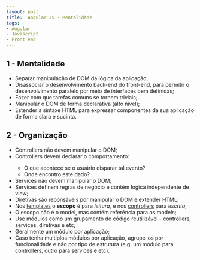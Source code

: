 ```yaml
---
layout: post
title:  Angular JS - Mentalidade
tags:
- Angular
- Javascript
- Front-end
---
```


<h2 id="1-Mentalidade">1 - Mentalidade</h2>

<ul>
  <li>Separar manipulação de DOM da lógica da aplicação;</li>
  <li>Disassociar o desenvolvimento back-end do front-end, para permitir o desenvolvimento paralelo por meio de interfaces bem definidas;</li>
  <li>Fazer com que tarefas comuns se tornem triviais;</li>
  <li>Manipular o DOM de forma declarativa (alto nível);</li>
  <li>Estender a sintaxe HTML para expressar componentes da sua aplicação de forma clara e sucinta.</li>
</ul>

<h2 id="2-Organização">2 - Organização</h2>

<ul>
  <li>Controllers não devem manipular o DOM;</li>
  <li>Controllers devem declarar o comportamento:</li>
  <ul>
    <li>O que acontece se o usuário disparar tal evento?</li>
    <li>Onde encontro este dado?</li>
  </ul>
  <li>Services não devem manipular o DOM;</li>
  <li>Services definem regras de negócio e contém lógica independente de view;</li>
  <li>Diretivas são reponsáveis por manipular o DOM e extender HTML;</li>
  <li>Nos <u>templates</u> o <strong>escopo</strong> é para <em>leitura</em>, e nos <u>controllers</u> para <em>escrita</em>;</li>
  <li>O escopo não é o model, mas contém referência para os models;</li>
  <li>Use módulos como um grupamento de código reutilizável - controllers, services, diretivas e etc;</li>
  <li>Geralmente um módulo por aplicação;</li>
  <li>Caso tenha multiplos módulos por aplicação, agrupe-os por funcionalidade e não por tipo de estrutura (e.g. um módulo para controllers, outro para services e etc).</li>
</ul>